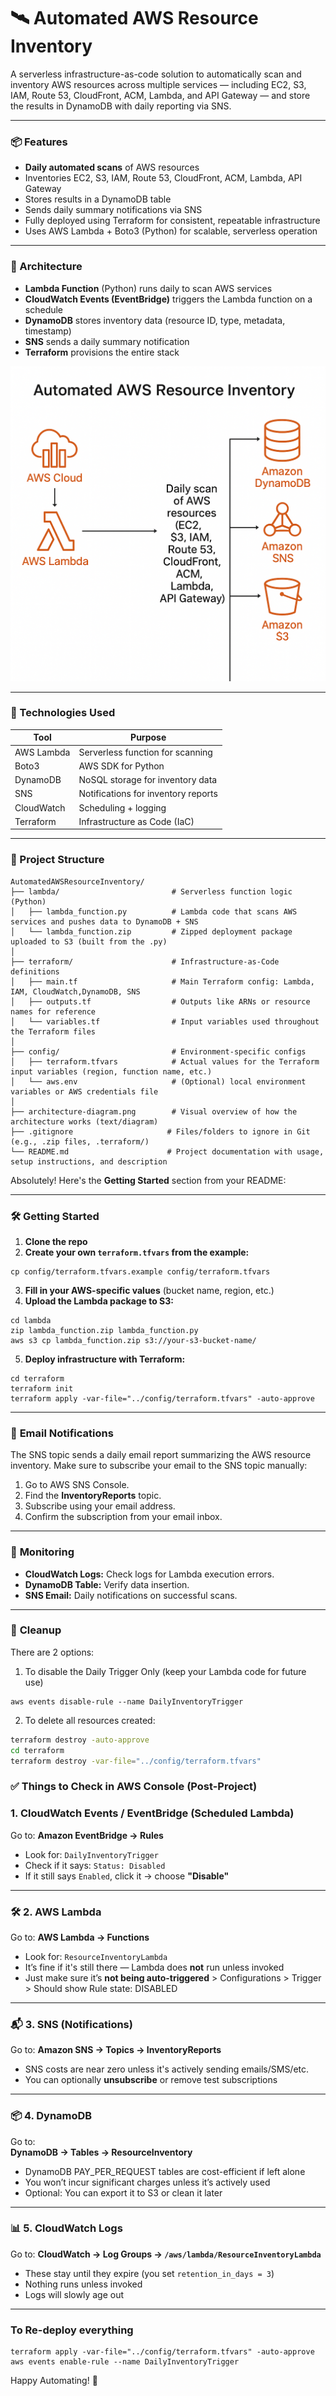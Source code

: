 # 🛰️ Automated AWS Resource Inventory

A serverless infrastructure-as-code solution to automatically scan and inventory AWS resources across multiple services — including EC2, S3, IAM, Route 53, CloudFront, ACM, Lambda, and API Gateway — and store the results in DynamoDB with daily reporting via SNS.

---

### 📦 Features

- **Daily automated scans** of AWS resources
- Inventories EC2, S3, IAM, Route 53, CloudFront, ACM, Lambda, API Gateway
- Stores results in a DynamoDB table
- Sends daily summary notifications via SNS
- Fully deployed using Terraform for consistent, repeatable infrastructure
- Uses AWS Lambda + Boto3 (Python) for scalable, serverless operation

---

### 🧱 Architecture

- **Lambda Function** (Python) runs daily to scan AWS services
- **CloudWatch Events (EventBridge)** triggers the Lambda function on a schedule
- **DynamoDB** stores inventory data (resource ID, type, metadata, timestamp)
- **SNS** sends a daily summary notification
- **Terraform** provisions the entire stack

![AWS Resource Inventory Architecture](architecture-diagram.png)


---

### 🚀 Technologies Used

| Tool       | Purpose                               |
|------------|----------------------------------------|
| AWS Lambda | Serverless function for scanning       |
| Boto3      | AWS SDK for Python                     |
| DynamoDB   | NoSQL storage for inventory data       |
| SNS        | Notifications for inventory reports    |
| CloudWatch | Scheduling + logging                   |
| Terraform  | Infrastructure as Code (IaC)           |

---

### 📁 Project Structure

```
AutomatedAWSResourceInventory/
├── lambda/                         # Serverless function logic (Python)
│   ├── lambda_function.py          # Lambda code that scans AWS services and pushes data to DynamoDB + SNS
│   └── lambda_function.zip         # Zipped deployment package uploaded to S3 (built from the .py)
│
├── terraform/                      # Infrastructure-as-Code definitions
│   ├── main.tf                     # Main Terraform config: Lambda, IAM, CloudWatch,DynamoDB, SNS
│   ├── outputs.tf                  # Outputs like ARNs or resource names for reference
│   └── variables.tf                # Input variables used throughout the Terraform files
│
├── config/                         # Environment-specific configs
│   ├── terraform.tfvars            # Actual values for the Terraform input variables (region, function name, etc.)
│   └── aws.env                     # (Optional) local environment variables or AWS credentials file
│
├── architecture-diagram.png        # Visual overview of how the architecture works (text/diagram)
├── .gitignore                     # Files/folders to ignore in Git (e.g., .zip files, .terraform/)
└── README.md                      # Project documentation with usage, setup instructions, and description
```


Absolutely! Here's the **Getting Started** section from your README:

---

### 🛠️ Getting Started

1. **Clone the repo**  
2. **Create your own `terraform.tfvars` from the example:**

```
cp config/terraform.tfvars.example config/terraform.tfvars
```

3. **Fill in your AWS-specific values** (bucket name, region, etc.)
4. **Upload the Lambda package to S3:**

```
cd lambda
zip lambda_function.zip lambda_function.py
aws s3 cp lambda_function.zip s3://your-s3-bucket-name/
```

5. **Deploy infrastructure with Terraform:**

```
cd terraform
terraform init
terraform apply -var-file="../config/terraform.tfvars" -auto-approve
```

---


### 📧 **Email Notifications**

The SNS topic sends a daily email report summarizing the AWS resource inventory. Make sure to subscribe your email to the SNS topic manually:
1. Go to AWS SNS Console.
2. Find the **InventoryReports** topic.
3. Subscribe using your email address.
4. Confirm the subscription from your email inbox.

---

### 🌟 **Monitoring**

- **CloudWatch Logs:** Check logs for Lambda execution errors.
- **DynamoDB Table:** Verify data insertion.
- **SNS Email:** Daily notifications on successful scans.

---

### 🧹 **Cleanup**
There are 2 options: 
1. To disable the Daily Trigger Only (keep your Lambda code for future use)
```
aws events disable-rule --name DailyInventoryTrigger
```

2. To delete all resources created:
```bash
terraform destroy -auto-approve
cd terraform
terraform destroy -var-file="../config/terraform.tfvars"
```


### ✅ Things to Check in AWS Console (Post-Project)
### **1. CloudWatch Events / EventBridge (Scheduled Lambda)**

Go to:  **Amazon EventBridge → Rules**
- Look for: `DailyInventoryTrigger`
- Check if it says: `Status: Disabled`
- If it still says `Enabled`, click it → choose **"Disable"**

---

### 🛠 **2. AWS Lambda**

Go to: **AWS Lambda → Functions**
- Look for: `ResourceInventoryLambda`
- It’s fine if it's still there — Lambda does **not** run unless invoked
- Just make sure it’s **not being auto-triggered** > Configurations > Trigger > Should show Rule state: DISABLED

---

### 📬 **3. SNS (Notifications)**
Go to:  **Amazon SNS → Topics → InventoryReports**
- SNS costs are near zero unless it's actively sending emails/SMS/etc.
- You can optionally **unsubscribe** or remove test subscriptions

---

### 📦 **4. DynamoDB**
Go to:  
**DynamoDB → Tables → ResourceInventory**
- DynamoDB PAY_PER_REQUEST tables are cost-efficient if left alone
- You won’t incur significant charges unless it’s actively used
- Optional: You can export it to S3 or clean it later
---

### 📊 **5. CloudWatch Logs**
 Go to:  **CloudWatch → Log Groups → `/aws/lambda/ResourceInventoryLambda`**
- These stay until they expire (you set `retention_in_days = 3`)
- Nothing runs unless invoked
- Logs will slowly age out

---



### To Re-deploy everything 
```
terraform apply -var-file="../config/terraform.tfvars" -auto-approve
aws events enable-rule --name DailyInventoryTrigger
``` 


Happy Automating! 🎉
